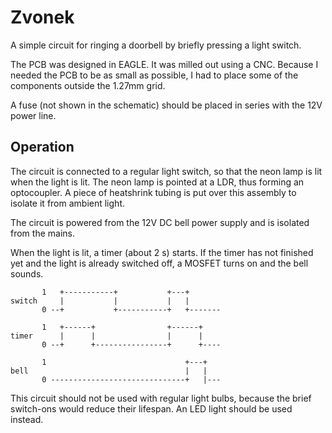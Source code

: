 # Zvonek
A simple circuit for ringing a doorbell by briefly pressing a light switch.

The PCB was designed in EAGLE. It was milled out using a CNC. Because I needed
the PCB to be as small as possible, I had to place some of the components
outside the 1.27mm grid.

A fuse (not shown in the schematic) should be placed in series with the 12V
power line.


## Operation
The circuit is connected to a regular light switch, so that the neon lamp is
lit when the light is lit. The neon lamp is pointed at a LDR, thus forming
an optocoupler. A piece of heatshrink tubing is put over this assembly to
isolate it from ambient light.

The circuit is powered from the 12V DC bell power supply and is isolated from
the mains.

When the light is lit, a timer (about 2 s) starts. If the timer has not
finished yet and the light is already switched off, a MOSFET turns on and
the bell sounds.

```
       1   +-----------+           +---+
switch     |           |           |   |
       0 --+           +-----------+   +-------

       1   +------+                +------+
timer      |      |                |      |
       0 --+      +----------------+      +----

       1                               +---+
bell                                   |   |
       0 ------------------------------+   |---
```

This circuit should not be used with regular light bulbs, because the brief
switch-ons would reduce their lifespan. An LED light should be used instead.
